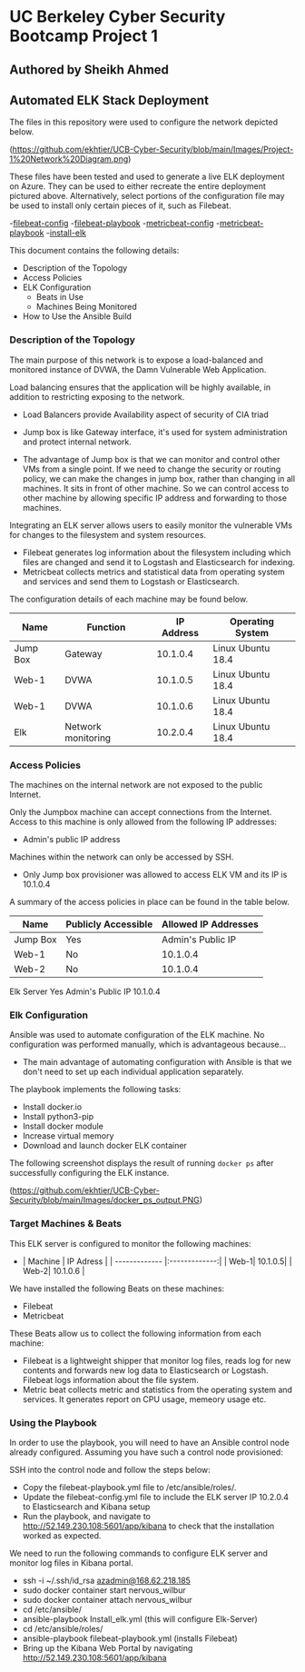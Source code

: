# UC Berkeley Cyber Security Bootcamp Project 1
## Authored by Sheikh Ahmed
## Automated ELK Stack Deployment

The files in this repository were used to configure the network depicted below.

(https://github.com/ekhtier/UCB-Cyber-Security/blob/main/Images/Project-1%20Network%20Diagram.png)

These files have been tested and used to generate a live ELK deployment on Azure. They can be used to either recreate the entire deployment pictured above. Alternatively, select portions of the configuration file may be used to install only certain pieces of it, such as Filebeat.

  -[filebeat-config](Ansible/filebeat-config.yml)
  -[filebeat-playbook](Ansible/filebeat-playbook.yml)
  -[metricbeat-config](Ansible/metricbeat-config.yml)
  -[metricbeat-playbook](Ansible/metricbeat-playbook.yml)
  -[install-elk](Ansible/install-elk.yml)

This document contains the following details:
- Description of the Topology
- Access Policies
- ELK Configuration
  - Beats in Use
  - Machines Being Monitored
- How to Use the Ansible Build


### Description of the Topology

The main purpose of this network is to expose a load-balanced and monitored instance of DVWA, the Damn Vulnerable Web Application.

Load balancing ensures that the application will be highly available, in addition to restricting exposing to the network.
- Load Balancers provide Availability aspect of security of CIA triad
- Jump box is like Gateway interface, it's used for system administration and protect internal network.

- The advantage of Jump box is that we can monitor and control other VMs from a single point. If we need to change the security or routing policy, we can make the changes in jump box, rather than changing in all machines. It sits in front of other machine. So we can control access to other machine by allowing specific IP address and forwarding to those machines.  

Integrating an ELK server allows users to easily monitor the vulnerable VMs for changes to the filesystem and system resources.
- Filebeat generates log information about the filesystem including which files are changed and send it to Logstash and Elasticsearch for indexing. 
- Metricbeat collects metrics and statistical data from operating system and services and send them to Logstash or Elasticsearch. 

The configuration details of each machine may be found below.

| Name     | Function | IP Address | Operating System |
|----------|----------|------------|------------------|
| Jump Box | Gateway  | 10.1.0.4   | Linux Ubuntu 18.4            |
| Web-1    | DVWA     | 10.1.0.5   | Linux Ubuntu 18.4|
| Web-1    | DVWA     | 10.1.0.6   | Linux Ubuntu 18.4|
| Elk      | Network monitoring |10.2.0.4| Linux Ubuntu 18.4    |

### Access Policies

The machines on the internal network are not exposed to the public Internet. 

Only the Jumpbox machine can accept connections from the Internet. Access to this machine is only allowed from the following IP addresses:
- Admin's public IP address

Machines within the network can only be accessed by SSH.
- Only Jump box provisioner was allowed to access ELK VM and its IP is 10.1.0.4

A summary of the access policies in place can be found in the table below.

| Name     | Publicly Accessible | Allowed IP Addresses |
|----------|---------------------|----------------------|
| Jump Box | Yes                 | Admin's Public IP    |
| Web-1    | No                  | 10.1.0.4             |
| Web-2    | No                  | 10.1.0.4             |
  Elk Server Yes				 Admin's Public IP 10.1.0.4

### Elk Configuration

Ansible was used to automate configuration of the ELK machine. No configuration was performed manually, which is advantageous because...
- The main advantage of automating configuration with Ansible is that we don't need to set up each individual application separately.

The playbook implements the following tasks:

- Install docker.io
- Install python3-pip
- Install docker module
- Increase virtual memory
- Download and launch docker ELK container


The following screenshot displays the result of running `docker ps` after successfully configuring the ELK instance.

(https://github.com/ekhtier/UCB-Cyber-Security/blob/main/Images/docker_ps_output.PNG)

### Target Machines & Beats
This ELK server is configured to monitor the following machines:
- | Machine        | IP Adress  | 
| ------------- |:-------------:| 
| Web-1| 10.1.0.5| 
| Web-2| 10.1.0.6      | 

We have installed the following Beats on these machines:
- Filebeat
- Metricbeat

These Beats allow us to collect the following information from each machine:
- Filebeat is a lightweight shipper that monitor log files, reads log for new contents and forwards new log data to Elasticsearch or Logstash. Filebeat logs information about the file system.
- Metric beat collects metric and statistics from the operating system and services. It generates report on CPU usage, memeory usage etc.  
 

### Using the Playbook
In order to use the playbook, you will need to have an Ansible control node already configured. Assuming you have such a control node provisioned: 

SSH into the control node and follow the steps below:
- Copy the filebeat-playbook.yml file to /etc/ansible/roles/.
- Update the filebeat-config.yml file to include the ELK server IP 10.2.0.4 to Elasticsearch and Kibana setup
- Run the playbook, and navigate to http://52.149.230.108:5601/app/kibana to check that the installation worked as expected.

We need to run the following commands to configure ELK server and monitor log files in Kibana portal. 

- ssh -i ~/.ssh/id_rsa azadmin@168.62.218.185
- sudo docker container start nervous_wilbur
- sudo docker container attach nervous_wilbur
- cd /etc/ansible/
- ansible-playbook Install_elk.yml (this will configure Elk-Server) 
- cd /etc/ansible/roles/
- ansible-playbook filebeat-playbook.yml (installs Filebeat)
- Bring up the Kibana Web Portal by navigating http://52.149.230.108:5601/app/kibana